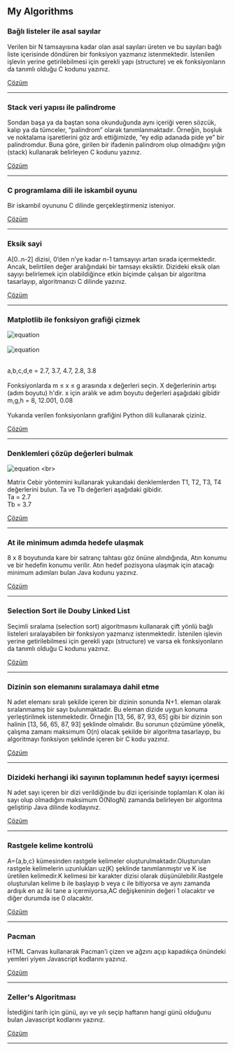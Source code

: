 ## My Algorithms


### Bağlı listeler ile asal sayılar

Verilen bir N tamsayısına kadar olan asal sayıları üreten ve bu sayıları bağlı liste içerisinde döndüren bir fonksiyon yazmanız istenmektedir. İstenilen işlevin yerine getirilebilmesi için gerekli yapı (structure) ve ek fonksiyonların da tanımlı olduğu C kodunu yazınız.

[Çözüm](asal_linkedlist.cpp)

---

### Stack veri yapısı ile palindrome

Sondan başa ya da baştan sona okunduğunda aynı içeriği veren sözcük, kalıp ya da tümceler, “palindrom” olarak tanımlanmaktadır. Örneğin, boşluk ve noktalama işaretlerini göz ardı ettiğimizde, “ey edip adanada pide ye” bir palindromdur. Buna göre, girilen bir ifadenin palindrom olup olmadığını yığın (stack) kullanarak belirleyen C kodunu yazınız.

[Çözüm](palindrome_stack.cpp)

---

### C programlama dili ile iskambil oyunu

Bir iskambil oyununu C dilinde gerçekleştirmeniz isteniyor. 

[Çözüm](iskambil_oyunu.cpp)

---

### Eksik sayi

A[0..n-2] dizisi, 0’den n’ye kadar n-1 tamsayıyı artan sırada içermektedir. Ancak, belirtilen değer aralığındaki bir tamsayı eksiktir. Dizideki eksik olan sayıyı belirlemek için olabildiğince etkin biçimde çalışan bir algoritma tasarlayıp, algoritmanızı C dilinde yazınız.

[Çözüm](iskambil_oyunu.cpp)

---

### Matplotlib ile fonksiyon grafiği çizmek
![equation](https://latex.codecogs.com/gif.latex?\dpi{200}f1=\frac{x+a}{b+\frac{1}{(x+c)^{2}}}) <br><br>
![equation](https://latex.codecogs.com/gif.latex?\dpi{200}f2=\frac{(\sin(x))^{d}%20cos(x)}{{e}\pi}) <br><br>

a,b,c,d,e = 2.7, 3.7, 4.7, 2.8, 3.8 <br><br>
Fonksiyonlarda m ≤ x ≤ g arasında x değerleri seçin. X değerlerinin artışı (adım boyutu) h'dir. x için aralık ve adım boyutu değerleri aşağıdaki gibidir <br>
m,g,h = 8, 12.001, 0.08 <br><br>
Yukarıda verilen fonksiyonların grafiğini Python dili kullanarak çiziniz.


[Çözüm](plot_functions.py)

---

### Denklemleri çözüp değerleri bulmak
![equation](https://latex.codecogs.com/gif.latex?\dpi{200}\newline%20T_{1}-\frac{1}{3}(T_{a}+T_{2}+T_{3})%20=%200%20\\\\%20T_{2}-\frac{1}{2}(T_{1}+T_{4})%20=%200%20\\\\%20T_{3}-\frac{1}{2}(T_{1}+T_{4})%20=%200%20\\\\%20T_{4}-\frac{1}{3}(T_{2}+T_{3}+T_{b})%20=%200) <br>

Matrix Cebir yöntemini kullanarak yukarıdaki denklemlerden T1, T2, T3, T4 değerlerini bulun. Ta ve Tb değerleri aşağıdaki gibidir. <br>
Ta = 2.7 <br>
Tb = 3.7


[Çözüm](denklem_cozme.py)

---

### At ile minimum adımda hedefe ulaşmak

8 x 8 boyutunda kare bir satranç tahtası göz önüne alındığında, Atın konumu ve bir hedefin konumu verilir. Atın hedef pozisyona ulaşmak için atacağı minimum adımları bulan Java kodunu yazınız.

[Çözüm](chess_knight_min_steps.java)


---

### Selection Sort ile Douby Linked List

Seçimli sıralama (selection sort) algoritmasını kullanarak çift yönlü bağlı listeleri sıralayabilen bir fonksiyon yazmanız istenmektedir. İstenilen işlevin yerine getirilebilmesi için gerekli yapı (structure) ve varsa ek fonksiyonların da tanımlı olduğu C kodunu yazınız. 

[Çözüm](selection_sort_doubly_list.cpp)

---

### Dizinin son elemanını sıralamaya dahil etme

N adet elemanı sıralı şekilde içeren bir dizinin sonunda N+1. eleman olarak sıralanmamış bir sayı bulunmaktadır. Bu eleman dizide uygun konuma yerleştirilmek istenmektedir. Örneğin [13, 56, 87, 93, 65] gibi bir dizinin son halinin [13, 56, 65, 87, 93] şeklinde olmalıdır. Bu sorunun çözümüne yönelik, çalışma zamanı maksimum O(n) olacak şekilde bir algoritma tasarlayıp, bu algoritmayı fonksiyon şeklinde içeren bir C kodu yazınız. 

[Çözüm](array_lastvalue_sort.cpp)

---

### Dizideki herhangi iki sayının toplamının hedef sayıyı içermesi

N adet sayı içeren bir dizi verildiğinde bu dizi içerisinde toplamları K olan iki sayı olup olmadığını maksimum O(NlogN) zamanda belirleyen bir algoritma geliştirip Java dilinde kodlayınız.

[Çözüm](two_sum.java)

---

### Rastgele kelime kontrolü

A={a,b,c} kümesinden rastgele kelimeler oluşturulmaktadır.Oluşturulan rastgele kelimelerin uzunlukları uz(K) şeklinde tanımlanmıştır ve K ise üretilen kelimedir.K kelimesi bir karakter dizisi olarak düşünülebilir.Rastgele oluşturulan kelime b ile başlayıp b veya c ile bitiyorsa ve aynı zamanda ardışık en az iki tane a içermiyorsa,AC değişkeninin değeri 1 olacaktır ve diğer durumda ise 0 olacaktır.

[Çözüm](rastgele_kelime_kontrol.java)

---

### Pacman

HTML Canvas kullanarak Pacman'i çizen ve ağzını açıp kapadıkça önündeki yemleri yiyen Javascript kodlarını yazınız.

[Çözüm](pacman.js)

---

### Zeller's Algoritması

İstediğini tarih için günü, ayı ve yılı seçip haftanın hangi günü olduğunu bulan Javascript kodlarını yazınız.

[Çözüm](zeller.js)

---

